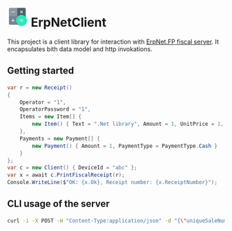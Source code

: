# <img src="https://github.com/SKYWARE-Group/ErpNetClient/blob/master/ErpNetClient/Assets/erp-net-fs-client.png" width="48" height="48"/> ErpNetClient

This project is a client library for interaction with [ErpNet.FP fiscal server](https://github.com/erpnet/ErpNet.FP). It encapsulates bith data model and http invokations.

## Getting started

```c#
var r = new Receipt()
{
    Operator = "1",
    OperatorPassword = "1",
    Items = new Item[] {
        new Item() { Text = ".Net library", Amount = 1, UnitPrice = 1, Quantity = 1, TaxGroup = TaxGroup.TaxGroup1}
    },
    Payments = new Payment[] {
        new Payment() { Amount = 1, PaymentType = PaymentType.Cash }
    }
};
var c = new Client() { DeviceId = "abc" };
var x = await c.PrintFiscalReceipt(r);
Console.WriteLine($"OK: {x.Ok}, Receipt number: {x.ReceiptNumber}");
```

## CLI usage of the server

```bash
curl -i -X POST -H "Content-Type:application/json" -d "{\"uniqueSaleNumber\": \"DT279013-0001-0000052\", \"operator\": \"1\", \"operatorPassword\": \"1\", \"items\": [{\"text\": \"test\", \"quantity\": 1, \"unitPrice\": 1, \"taxGroup\": 1 }], \"payments\": [{\"amount\": 1, \"paymentType\": \"cash\" } ]}" http://localhost:8001/printers/dt797821/receipt/
```
